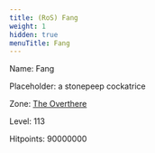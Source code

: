 ```yaml
---
title: (RoS) Fang
weight: 1
hidden: true
menuTitle: Fang
---
```


Name: Fang

Placeholder: a stonepeep cockatrice

Zone: [The Overthere](/en/ros/exploration/the_overthere)

Level: 113

Hitpoints: 90000000